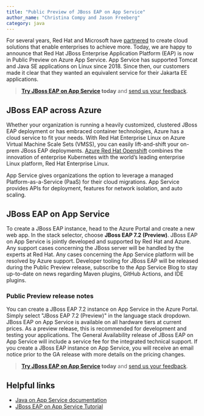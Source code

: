 ```yaml
---
title: "Public Preview of JBoss EAP on App Service"
author_name: "Christina Compy and Jason Freeberg"
category: java
---
```


For several years, Red Hat and Microsoft have [partnered](https://www.redhat.com/en/red-hat-microsoft-partnership) to create cloud solutions that enable enterprises to achieve more. Today, we are happy to announce that Red Hat JBoss Enterprise Application Platform (EAP) is now in Public Preview on Azure App Service. App Service has supported Tomcat and Java SE applications on Linux since 2018. Since then, our customers made it clear that they wanted an equivalent service for their Jakarta EE applications. 

> **[Try JBoss EAP on App Service](https://github.com/Azure-Samples/jboss-on-app-service) today** and [send us your feedback](mailto:java-on-app-service@microsoft.com).

## JBoss EAP across Azure

Whether your organization is running a heavily customized, clustered JBoss EAP deployment or has embraced container technologies, Azure has a cloud service to fit your needs. With Red Hat Enterprise Linux on Azure Virtual Machine Scale Sets (VMSS), you can easily lift-and-shift your on-prem JBoss EAP deployments. [Azure Red Hat Openshift](https://www.redhat.com/en/about/press-releases/red-hat-and-microsoft-fuel-hybrid-cloud-development-azure-red-hat-openshift) combines the innovation of enterprise Kubernetes with the world’s leading enterprise Linux platform, Red Hat Enterprise Linux.

App Service gives organizations the option to leverage a managed Platform-as-a-Service (PaaS) for their cloud migrations. App Service provides APIs for deployment, features for network isolation, and auto scaling.

## JBoss EAP on App Service

To create a JBoss EAP instance, head to the Azure Portal and create a new web app. In the stack selector, choose **JBoss EAP 7.2 (Preview)**. JBoss EAP on App Service is jointly developed and supported by Red Hat and Azure. Any support cases concerning the JBoss server will be handled by the experts at Red Hat. Any cases concerning the App Service platform will be resolved by Azure support. Developer tooling for JBoss EAP will be released during the Public Preview release, subscribe to the App Service Blog to stay up-to-date on news regarding Maven plugins, GitHub Actions, and IDE plugins. 

### Public Preview release notes

You can create a JBoss EAP 7.2 instance on App Service in the Azure Portal. Simply select "JBoss EAP 7.2 (Preview)" in the language stack dropdown. JBoss  EAP on App Service is available on all hardware tiers at current prices. As a preview release, this is recommended for development and testing your applications. The General Availability release of JBoss EAP on App Service will include a service fee for the integrated technical support. If you create a JBoss EAP instance on App Service, you will receive an email notice prior to the GA release with more details on the pricing changes.

> **[Try JBoss EAP on App Service](https://github.com/Azure-Samples/jboss-on-app-service) today** and [send us your feedback](mailto:java-on-app-service@microsoft.com).

## Helpful links

- [Java on App Service documentation](https://docs.microsoft.com/en-us/azure/app-service/configure-language-java?pivots=platform-linux)
- [JBoss EAP on App Service Tutorial](https://github.com/Azure-Samples/jboss-on-app-service) 
